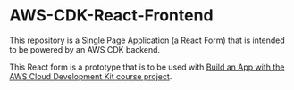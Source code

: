 # AWS-CDK-React-Frontend

This repository is a Single Page Application (a React Form) that is intended to be powered by an AWS CDK backend.

This React form is a prototype that is to be used with [Build an App with the AWS Cloud Development Kit course project](https://github.com/eggheadio-projects/build-an-app-with-the-AWS-cloud-development-kit-notes/tree/master/course-project).
